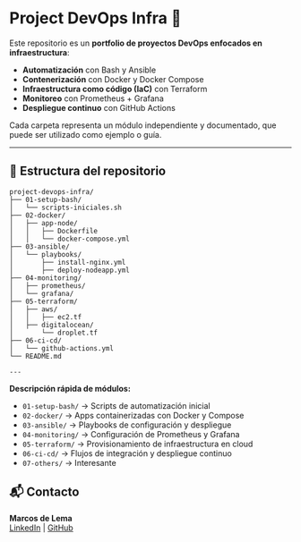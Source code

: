 
# Project DevOps Infra 🚀

Este repositorio es un **portfolio de proyectos DevOps enfocados en infraestructura**:

- **Automatización** con Bash y Ansible
- **Contenerización** con Docker y Docker Compose
- **Infraestructura como código (IaC)** con Terraform
- **Monitoreo** con Prometheus + Grafana
- **Despliegue continuo** con GitHub Actions

Cada carpeta representa un módulo independiente y documentado, que puede ser utilizado como ejemplo o guía.

---

## 📂 Estructura del repositorio

```plaintext
project-devops-infra/
├── 01-setup-bash/
│   └── scripts-iniciales.sh
├── 02-docker/
│   ├── app-node/
│   │   ├── Dockerfile
│   │   └── docker-compose.yml
├── 03-ansible/
│   └── playbooks/
│       ├── install-nginx.yml
│       ├── deploy-nodeapp.yml
├── 04-monitoring/
│   ├── prometheus/
│   └── grafana/
├── 05-terraform/
│   ├── aws/
│   │   ├── ec2.tf
│   ├── digitalocean/
│       └── droplet.tf
├── 06-ci-cd/
│   └── github-actions.yml
└── README.md

---
```

**Descripción rápida de módulos:**
- `01-setup-bash/` → Scripts de automatización inicial
- `02-docker/` → Apps containerizadas con Docker y Compose
- `03-ansible/` → Playbooks de configuración y despliegue
- `04-monitoring/` → Configuración de Prometheus y Grafana
- `05-terraform/` → Provisionamiento de infraestructura en cloud
- `06-ci-cd/` → Flujos de integración y despliegue continuo
- `07-others/` → Interesante


## 📬 Contacto
**Marcos de Lema**  
[LinkedIn](https://www.linkedin.com/in/marcos-de-lema/) | [GitHub](https://github.com/mdelema)